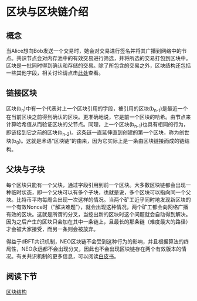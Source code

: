 # 区块与区块链介绍

## 概念
当Alice想向Bob发送一个交易时，她会对交易进行签名并将其广播到网络中的节点。共识节点会对内存池中的有效交易进行筛选，并将所选的交易打包到区块中。区块是一批同时得到确认和存储的交易。除了所包含的交易之外，区块结构还包括一些其他字段，相关讨论请点击[此处](2-Structure_of_a_block.md)查看。

## 链接区块
区块(b<sub>n</sub>)中有一个代表对上一个区块引用的字段，被引用的区块(b<sub>n-1</sub>)是最近一个在当前区块之前得到确认的区块。更准确地说，它是前一个区块的哈希。由节点来计算哈希值从而验证区块的父节点。同理，上一个区块(b<sub>n-1</sub>)也具有相同的行为，即链接到它之前的区块(b<sub>n-2</sub>)。这条链一直延伸直到创建的第一个区块，称为创世块(b<sub>0</sub>)。这就是术语“区块链”的由来，因为它实际上是一条由区块链接而成的链结构。

## 父块与子块
每个区块只能有一个父块，通过字段引用到前一个区块。大多数区块链都会出现一种临时状态，即一个父块可以有多个子块，也就是说，多个区块可以指向同一个父块。比特币平均每周会出现一次这样的情况。当两个矿工近乎同时地发现新区块的一个有效Nonce时（“解决难题”），就会出现这种情况，两个矿工都会向网络广播有效的区块。这就是所谓的分叉，当挖出新的区块时这个问题就会自动得到解决。因为之后产生的区块只会加在其中一条链上，且最长的那条链（难度最大的路径）才会被大家接受，而另一条则会被放弃。

得益于dBFT共识机制，NEO区块链不会受到这种行为的影响，并且根据算法的终局性，NEO永远都不会出现分叉，因此也不会出现区块链存在两个有效版本的情况。有关共识机制的更多信息，可以阅读[白皮书](../../../docs/zh-cn/basic/technology/dbft.md)。

## 阅读下节

[区块结构](2-Structure_of_a_block.md)